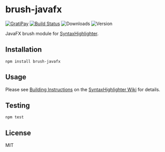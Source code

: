 # brush-javafx

[![GratiPay](https://img.shields.io/gratipay/user/alexgorbatchev.svg)](https://gratipay.com/alexgorbatchev/)
[![Build Status](https://travis-ci.org/syntaxhighlighter/brush-javafx.svg)](https://travis-ci.org/syntaxhighlighter/brush-javafx)
![Downloads](https://img.shields.io/npm/dm/brush-javafx.svg)
![Version](https://img.shields.io/npm/v/brush-javafx.svg)

JavaFX brush module for [SyntaxHighlighter](https://github.com/syntaxhighlighter/syntaxhighlighter).

## Installation

```
npm install brush-javafx
```

## Usage

Please see [Building Instructions](https://github.com/syntaxhighlighter/syntaxhighlighter/wiki/Building) on the [SyntaxHighlighter Wiki](https://github.com/syntaxhighlighter/syntaxhighlighter/wiki) for details.

## Testing

```
npm test
```

## License

MIT
